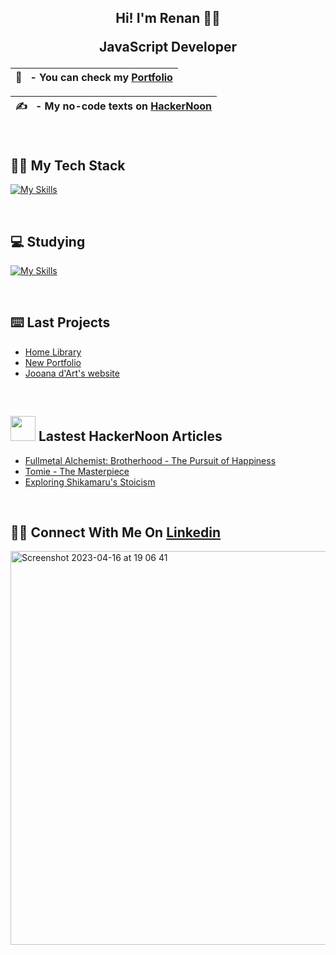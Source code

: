 ## <div align="center">Hi! I'm Renan 👋🏻<p> JavaScript Developer </p> </div>  
 

| 🪪  &nbsp; - You can check my [Portfolio](https://renanbotasse.github.io/renanb)|
|-----------------------------------------|


| ✍️  &nbsp; - My no-code texts on [HackerNoon](https://hackernoon.com/u/renanb)|
|-----------------------------------------|

<br>

## 🧑‍💻 My Tech Stack

[![My Skills](https://skillicons.dev/icons?i=javascript,nodejs,mongodb,express,postman,react,html,css,git,github,visualstudio,md)](https://skillicons.dev)

<br>

## 💻 Studying

[![My Skills](https://skillicons.dev/icons?i=azure,c,cpp,docker,ts)](https://skillicons.dev)

<br>

## ⌨️ Last Projects
- [Home Library](https://libraryrb.onrender.com/)
- [New Portfolio](https://github.com/renanbotasse/renanb)
- [Jooana d'Art's website](https://github.com/renanbotasse/joo)

<br/>  

## <img src="https://hackernoon.imgix.net/hn-icon.png" width=40 height=40> Lastest HackerNoon Articles
- [Fullmetal Alchemist: Brotherhood - The Pursuit of Happiness](https://hackernoon.com/fullmetal-alchemist-brotherhood-the-pursuit-of-happiness)
- [Tomie - The Masterpiece](https://hackernoon.com/tomie-the-masterpiece)
- [Exploring Shikamaru's Stoicism](https://hackernoon.com/exploring-shikamarus-stoicism)

<br/>  

## 🙋‍♂️ Connect With Me On [Linkedin](https://www.linkedin.com/in/renanbotasse/)

<img width="630" alt="Screenshot 2023-04-16 at 19 06 41" src="https://user-images.githubusercontent.com/101360239/232332741-2b05b86d-a65e-42bf-92ec-46334613b545.png">


